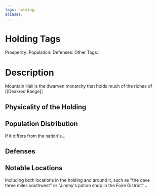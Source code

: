 ```yaml
---
tags: holding,
aliases:
---
```


# Holding Tags
Prosperity:
Population:
Defenses:
Other Tags:

# Description
Mountain Hall is the dwarven monarchy that holds much of the riches of [[Deakred Range]]
## Physicality of the Holding

## Population Distribution
If it differs from the nation's...

## Defenses

## Notable Locations
Including both locations in the holding and around it, such as "the cave three miles southwest" or "Jimmy's potion shop in the Foire District"...

